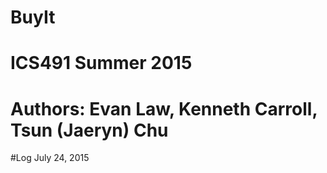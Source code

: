# BuyIt
# ICS491 Summer 2015
# Authors: Evan Law, Kenneth Carroll, Tsun (Jaeryn) Chu

#Log
July 24, 2015
